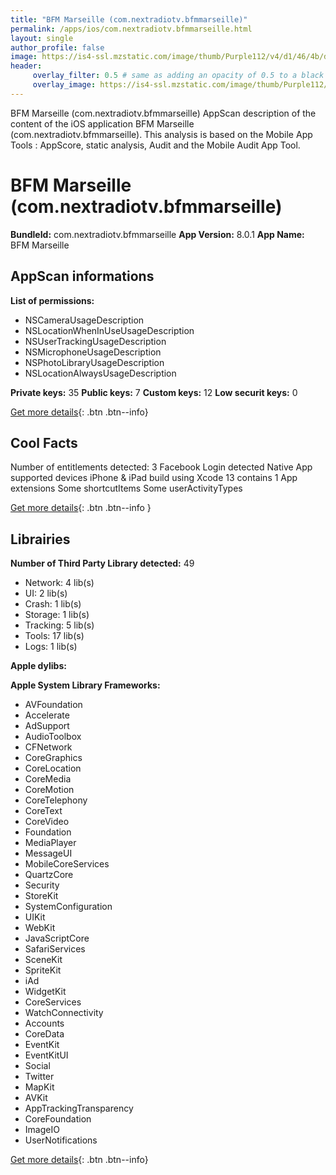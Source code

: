 ```yaml
---
title: "BFM Marseille (com.nextradiotv.bfmmarseille)"
permalink: /apps/ios/com.nextradiotv.bfmmarseille.html
layout: single
author_profile: false
image: https://is4-ssl.mzstatic.com/image/thumb/Purple112/v4/d1/46/4b/d1464b63-876b-b5d8-bd7c-4d998a0332ac/AppIcon-0-1x_U007emarketing-0-7-0-85-220.png/512x512bb.jpg
header: 
     overlay_filter: 0.5 # same as adding an opacity of 0.5 to a black background
     overlay_image: https://is4-ssl.mzstatic.com/image/thumb/Purple112/v4/d1/46/4b/d1464b63-876b-b5d8-bd7c-4d998a0332ac/AppIcon-0-1x_U007emarketing-0-7-0-85-220.png/512x512bb.jpg
---
```

BFM Marseille (com.nextradiotv.bfmmarseille) AppScan description of the content of the iOS application BFM Marseille (com.nextradiotv.bfmmarseille). This analysis is based on the Mobile App Tools : AppScore, static analysis, Audit and the Mobile Audit App Tool.

# BFM Marseille (com.nextradiotv.bfmmarseille)

**BundleId:** com.nextradiotv.bfmmarseille
**App Version:** 8.0.1
**App Name:** BFM Marseille


## AppScan informations 

**List of permissions:** 
- NSCameraUsageDescription
- NSLocationWhenInUseUsageDescription
- NSUserTrackingUsageDescription
- NSMicrophoneUsageDescription
- NSPhotoLibraryUsageDescription
- NSLocationAlwaysUsageDescription
  
  
**Private keys:** 35
**Public keys:** 7
**Custom keys:** 12
**Low securit keys:** 0
  
[Get more details](/pricing.html){: .btn .btn--info}

## Cool Facts

Number of entitlements detected: 3
Facebook Login detected
Native App
supported devices iPhone & iPad
build using Xcode 13
contains 1 App extensions
Some shortcutItems 
Some userActivityTypes
  
[Get more details](/pricing.html){: .btn .btn--info }

## Librairies 
**Number of Third Party Library detected:** 49
- Network: 4 lib(s)
- UI: 2 lib(s)
- Crash: 1 lib(s)
- Storage: 1 lib(s)
- Tracking: 5 lib(s)
- Tools: 17 lib(s)
- Logs: 1 lib(s)


**Apple dylibs:**


**Apple System Library Frameworks:**
- AVFoundation
- Accelerate
- AdSupport
- AudioToolbox
- CFNetwork
- CoreGraphics
- CoreLocation
- CoreMedia
- CoreMotion
- CoreTelephony
- CoreText
- CoreVideo
- Foundation
- MediaPlayer
- MessageUI
- MobileCoreServices
- QuartzCore
- Security
- StoreKit
- SystemConfiguration
- UIKit
- WebKit
- JavaScriptCore
- SafariServices
- SceneKit
- SpriteKit
- iAd
- WidgetKit
- CoreServices
- WatchConnectivity
- Accounts
- CoreData
- EventKit
- EventKitUI
- Social
- Twitter
- MapKit
- AVKit
- AppTrackingTransparency
- CoreFoundation
- ImageIO
- UserNotifications


  
[Get more details](/pricing.html){: .btn .btn--info}

